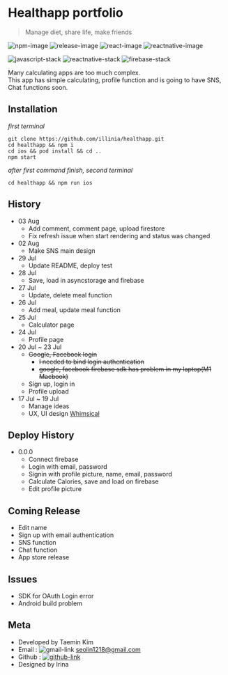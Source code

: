 # Healthapp portfolio
> Manage diet, share life, make friends

![npm-image]
![release-image]
![react-image]
![reactnative-image]

![javascript-stack]
![reactnative-stack]
![firebase-stack]


Many calculating apps are too much complex.<br>
This app has simple calculating, profile function and is going to have SNS, Chat functions soon.

## Installation
*first terminal*
```
git clone https://github.com/illinia/healthapp.git
cd healthapp && npm i
cd ios && pod install && cd ..
npm start
```
*after first command finish, second terminal*
```
cd healthapp && npm run ios
```

## History
* 03 Aug
    * Add comment, comment page, upload firestore
    * Fix refresh issue when start rendering and status was changed
* 02 Aug
    * Make SNS main design
* 29 Jul
    * Update README, deploy test
* 28 Jul
    * Save, load in asyncstorage and firebase
* 27 Jul
    * Update, delete meal function
* 26 Jul
    * Add meal, update meal function
* 25 Jul
    * Calculator page
* 24 Jul
    * Profile page
* 20 Jul ~ 23 Jul
    * ~~Google, Facebook login~~
        * ~~I needed to bind login authentication~~
        * ~~google, facebook firebase sdk has problem in my laptop(M1 Macbook)~~
    * Sign up, login in
    * Profile upload
* 17 Jul ~ 19 Jul
    * Manage ideas
    * UX, UI design [Whimsical](https://whimsical.com)

## Deploy History
* 0.0.0
    * Connect firebase
    * Login with email, password
    * Signin with profile picture, name, email, password
    * Calculate Calories, save and load on firebase
    * Edit profile picture

## Coming Release
* Edit name
* Sign up with email authentication
* SNS function
* Chat function
* App store release

## Issues
* SDK for OAuth Login error
* Android build problem

## Meta
* Developed by Taemin Kim
* Email : ![gmail-link] seolin1218@gmail.com
* Github : [![github-link]](https://github.com/illinia)
* Designed by Irina

<!-- Markdown link & img dfn's -->
[npm-image]: https://img.shields.io/badge/npm-7.15.1-orange
[release-image]: https://img.shields.io/badge/release-0.0.0-success
[react-image]: https://img.shields.io/badge/React-17.0.1-%2361dafb
[reactnative-image]: https://img.shields.io/badge/ReactNative-0.64.2-%2361dafb
[javascript-stack]: https://img.shields.io/badge/Javascript-yellow?style=flat-square&logo=JavaScript&logoColor=white
[reactnative-stack]: https://img.shields.io/badge/ReactNative-blue?style=flat-square&logo=React&logoColor=white
[firebase-stack]: https://img.shields.io/badge/Firebase-orange?style=flat-square&logo=Firebase&logoColor=white
[gmail-link]: https://img.shields.io/badge/Gmail-red?style=flat-square&logo=Gmail&logoColor=white
[github-link]: https://img.shields.io/badge/Github-black?style=flat-square&logo=GitHub&logoColor=white

